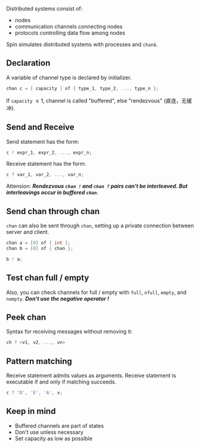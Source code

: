 Distributed systems consist of:

 - nodes
 - communication channels connecting nodes
 - protocols controlling data flow among nodes

Spin simulates distributed systems with processes and `chan`s.

## Declaration
A variable of channel type is declared by initializer.
```c
chan c = [ capacity ] of { type_1, type_2, ..., type_n };
```
If `capacity` $\ge 1$, channel is called "buffered", else "rendezvous" (直连，无缓冲).

## Send and Receive
Send statement has the form:
```c
c ! expr_1, expr_2, ..., expr_n;
```
Receive statement has the form:
```c
c ? var_1, var_2, ..., var_n;
```
Attension: ***Rendezvous `chan !` and `chan ?` pairs can't be interleaved. But interleavings occur in buffered `chan`***.

## Send chan through chan
`chan` can also be sent through `chan`, setting up a private connection between server and client.
```c
chan a = [0] of { int };
chan b = [0] of { chan };

b ! a;
```

## Test chan full / empty
Also, you can check channels for full / empty with `full`, `nfull`, `empty`, and `nempty`. ***Don't use the negative operator !***

## Peek chan
Syntax for receiving messages without removing it:
```c
ch ? <v1, v2, ..., vn>
```

## Pattern matching
Receive statement admits values as arguments. Receive statement is executable if and only if matching succeeds.
```c
c ? 'D', 'E', 'A', v;
```

## Keep in mind

 - Buffered channels are part of states
 - Don't use unless necessary
 - Set capacity as low as possible